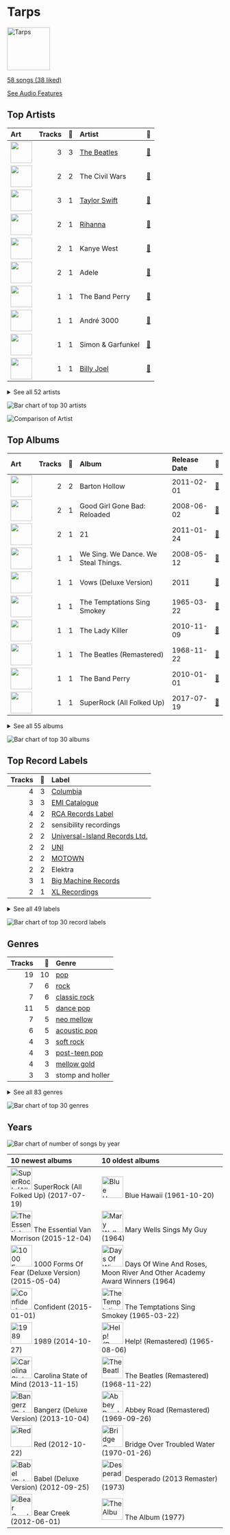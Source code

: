 # Tarps


<img src="https://mosaic.scdn.co/640/ab67616d0000b27303668e3f13559554eca8ccc6ab67616d0000b2730eb56329734f9400c1639359ab67616d0000b27314ed51ab46ef0765182bb8a0ab67616d0000b273987a1825341694ec9bc62457" alt="Tarps" width="100" />

[58 songs (38 liked)](tracks.md)

[See Audio Features](audio_features.md)

## Top Artists

| Art | Tracks | 💚 | Artist | 🔗 |
|:---|---:|---:|:---|:---|
| <img src="https://i.scdn.co/image/ab6761610000e5ebe9348cc01ff5d55971b22433" alt="" width="50" /> | 3 | 3 | [The Beatles](../../artists/the_beatles/overview.md) | [🔗](https://open.spotify.com/artist/3WrFJ7ztbogyGnTHbHJFl2) |
| <img src="https://i.scdn.co/image/ab6761610000e5eb0bae8ba82eaf7e63af515c9f" alt="" width="50" /> | 2 | 2 | The Civil Wars | [🔗](https://open.spotify.com/artist/6J7rw7NELJUCThPbAfyLIE) |
| <img src="https://i.scdn.co/image/ab6761610000e5eb5a00969a4698c3132a15fbb0" alt="" width="50" /> | 3 | 1 | [Taylor Swift](../../artists/taylor_swift/overview.md) | [🔗](https://open.spotify.com/artist/06HL4z0CvFAxyc27GXpf02) |
| <img src="https://i.scdn.co/image/ab6761610000e5eb99e4fca7c0b7cb166d915789" alt="" width="50" /> | 2 | 1 | [Rihanna](../../artists/rihanna/overview.md) | [🔗](https://open.spotify.com/artist/5pKCCKE2ajJHZ9KAiaK11H) |
| <img src="https://i.scdn.co/image/ab6761610000e5eb867008a971fae0f4d913f63a" alt="" width="50" /> | 2 | 1 | Kanye West | [🔗](https://open.spotify.com/artist/5K4W6rqBFWDnAN6FQUkS6x) |
| <img src="https://i.scdn.co/image/ab6761610000e5eb68f6e5892075d7f22615bd17" alt="" width="50" /> | 2 | 1 | Adele | [🔗](https://open.spotify.com/artist/4dpARuHxo51G3z768sgnrY) |
| <img src="https://i.scdn.co/image/ab6761610000e5eb173d4b457016fe0727a7e50d" alt="" width="50" /> | 1 | 1 | The Band Perry | [🔗](https://open.spotify.com/artist/75FnCoo4FBxH5K1Rrx0k5A) |
| <img src="https://i.scdn.co/image/5c8d57d92825466637905f0d4219064cb39333e9" alt="" width="50" /> | 1 | 1 | André 3000 | [🔗](https://open.spotify.com/artist/74V3dE1a51skRkdII8y2C6) |
| <img src="https://i.scdn.co/image/afde2fdd14f8c8ca23393f257e3a369a234a24b6" alt="" width="50" /> | 1 | 1 | Simon & Garfunkel | [🔗](https://open.spotify.com/artist/70cRZdQywnSFp9pnc2WTCE) |
| <img src="https://i.scdn.co/image/ab6761610000e5eb712c7643e8aa18a4aca6c811" alt="" width="50" /> | 1 | 1 | [Billy Joel](../../artists/billy_joel/overview.md) | [🔗](https://open.spotify.com/artist/6zFYqv1mOsgBRQbae3JJ9e) |


<details>
<summary>See all 52 artists</summary>

| Art | Tracks | 💚 | Artist | 🔗 |
|:---|---:|---:|:---|:---|
| <img src="https://i.scdn.co/image/ab6761610000e5eb4765d540a1ebedeb7c9637a2" alt="" width="50" /> | 1 | 1 | [Kimbra](../../artists/kimbra/overview.md) | [🔗](https://open.spotify.com/artist/6hk7Yq1DU9QcCCrz9uc0Ti) |
| <img src="https://i.scdn.co/image/ab6761610000e5eb6659b1cb61936bd7bcb229a2" alt="" width="50" /> | 1 | 1 | Demi Lovato | [🔗](https://open.spotify.com/artist/6S2OmqARrzebs0tKUEyXyp) |
| <img src="https://i.scdn.co/image/ab6761610000e5eb2ceb023b10da17590878e88c" alt="" width="50" /> | 1 | 1 | Amy Winehouse | [🔗](https://open.spotify.com/artist/6Q192DXotxtaysaqNPy5yR) |
| <img src="https://i.scdn.co/image/c56cf0cc89c8ecfec7145cf065ea2006d0706605" alt="" width="50" /> | 1 | 1 | *NSYNC | [🔗](https://open.spotify.com/artist/6Ff53KvcvAj5U7Z1vojB5o) |
| <img src="https://i.scdn.co/image/ab6761610000e5ebaed3c717bf1753ab928ea88d" alt="" width="50" /> | 1 | 1 | John Legend | [🔗](https://open.spotify.com/artist/5y2Xq6xcjJb2jVM54GHK3t) |
| <img src="https://i.scdn.co/image/ab6761610000e5eb8079989370c50963b60ee7bc" alt="" width="50" /> | 1 | 1 | CeeLo Green | [🔗](https://open.spotify.com/artist/5nLYd9ST4Cnwy6NHaCxbj8) |
| <img src="https://i.scdn.co/image/ab6761610000e5eb7e8110a92ec2252f0821f8b8" alt="" width="50" /> | 1 | 1 | Miley Cyrus | [🔗](https://open.spotify.com/artist/5YGY8feqx7naU7z4HrwZM6) |
| <img src="https://i.scdn.co/image/ab6761610000e5ebec40474426f4401a4203dc9f" alt="" width="50" /> | 1 | 1 | Sia | [🔗](https://open.spotify.com/artist/5WUlDfRSoLAfcVSX1WnrxN) |
| <img src="https://i.scdn.co/image/03e8855382d21e1cbf8172c03001ab8847889f38" alt="" width="50" /> | 1 | 1 | Gnarls Barkley | [🔗](https://open.spotify.com/artist/5SbkVQYYzlw1kte75QIabH) |
| <img src="https://i.scdn.co/image/ab6761610000e5ebc1c077c305eb4b2bcac25fd5" alt="" width="50" /> | 1 | 1 | Carrie Underwood | [🔗](https://open.spotify.com/artist/4xFUf1FHVy696Q1JQZMTRj) |
| <img src="https://i.scdn.co/image/ab6761610000e5ebc3b370fc26c83312db52af14" alt="" width="50" /> | 1 | 1 | Jason Mraz | [🔗](https://open.spotify.com/artist/4phGZZrJZRo4ElhRtViYdl) |
| <img src="https://i.scdn.co/image/ab6761610000e5eb989ed05e1f0570cc4726c2d3" alt="" width="50" /> | 1 | 1 | Coldplay | [🔗](https://open.spotify.com/artist/4gzpq5DPGxSnKTe4SA8HAU) |
| <img src="https://i.scdn.co/image/ab6761610000e5ebc78a80d480018ec030aade25" alt="" width="50" /> | 1 | 1 | Marc Broussard | [🔗](https://open.spotify.com/artist/4cEwEednPwWCdYT7ZhROZe) |
| <img src="https://i.scdn.co/image/ab6761610000e5ebe9200a6d8565766425c9a1e1" alt="" width="50" /> | 1 | 1 | Lou Bega | [🔗](https://open.spotify.com/artist/46lnlnlU0dXTDpoAUmH6Qx) |
| <img src="https://i.scdn.co/image/ab67616d0000b273b465068da06b874e24d35bc1" alt="" width="50" /> | 1 | 1 | Huxlee | [🔗](https://open.spotify.com/artist/3yb7HrGPG0WpWgdO4XFwBf) |
| <img src="https://i.scdn.co/image/ab6761610000e5eb87ac264d392a72af95ca9fdb" alt="" width="50" /> | 1 | 1 | Mumford & Sons | [🔗](https://open.spotify.com/artist/3gd8FJtBJtkRxdfbTu19U2) |
| <img src="https://i.scdn.co/image/ab6761610000e5ebfec9ac812e7db017a9cbdc98" alt="" width="50" /> | 1 | 1 | Nickel Creek | [🔗](https://open.spotify.com/artist/3bcLBxvaI7GsBzGp3WHnwQ) |
| <img src="https://i.scdn.co/image/ab6761610000e5eb3f0f76df1047720f2e57fc35" alt="" width="50" /> | 1 | 1 | The Temptations | [🔗](https://open.spotify.com/artist/3RwQ26hR2tJtA8F9p2n7jG) |
| <img src="https://i.scdn.co/image/ab6761610000e5eb6eff35941dca1f9461944174" alt="" width="50" /> | 1 | 1 | Elizaveta | [🔗](https://open.spotify.com/artist/2a9bCkqCkLvXM0s3uPvR7M) |
| <img src="https://i.scdn.co/image/ab6761610000e5eb0bae7cfd3b32b10154e0b8b3" alt="" width="50" /> | 1 | 1 | [Sara Bareilles](../../artists/sara_bareilles/overview.md) | [🔗](https://open.spotify.com/artist/2Sqr0DXoaYABbjBo9HaMkM) |
| <img src="https://i.scdn.co/image/ab6761610000e5eb4b2621bf3c5f2197ee957582" alt="" width="50" /> | 1 | 1 | [The Tarpeggios](../../artists/the_tarpeggios/overview.md) | [🔗](https://open.spotify.com/artist/2HXd5pFHJyaQJr5aXfErrE) |
| <img src="https://i.scdn.co/image/ab6761610000e5ebabab30b094128cf4c0f2cef1" alt="" width="50" /> | 1 | 1 | Black Eyed Peas | [🔗](https://open.spotify.com/artist/1yxSLGMDHlW21z4YXirZDS) |
| <img src="https://i.scdn.co/image/ab6761610000e5ebe3c37f869b830d1cf1ec829a" alt="" width="50" /> | 1 | 1 | [Florence + The Machine](../../artists/florence___the_machine/overview.md) | [🔗](https://open.spotify.com/artist/1moxjboGR7GNWYIMWsRjgG) |
| <img src="https://i.scdn.co/image/14925be3ce17d25a95b95ae7491e18fe3adc80b0" alt="" width="50" /> | 1 | 1 | Mary Wells | [🔗](https://open.spotify.com/artist/1cjZk1xXn3YCToNg3uJpA7) |
| <img src="https://i.scdn.co/image/fc4e0f474fb4c4cb83617aa884dc9fd9822d4411" alt="" width="50" /> | 1 | 1 | [Frank Sinatra](../../artists/frank_sinatra/overview.md) | [🔗](https://open.spotify.com/artist/1Mxqyy3pSjf8kZZL4QVxS0) |
| <img src="https://i.scdn.co/image/ab6761610000e5eb0767e116a2307495e37cd7fb" alt="" width="50" /> | 1 | 1 | Eagles | [🔗](https://open.spotify.com/artist/0ECwFtbIWEVNwjlrfc6xoL) |
| <img src="https://i.scdn.co/image/ab6761610000e5eb1687995a9c0172c195049cb1" alt="" width="50" /> | 1 | 0 | Gavin DeGraw | [🔗](https://open.spotify.com/artist/5DYAABs8rkY9VhwtENoQCz) |
| <img src="https://i.scdn.co/image/ab67616d0000b273bb2a0b1810640a0cb50c1a7f" alt="" width="50" /> | 1 | 0 | Da Vinci's Notebook | [🔗](https://open.spotify.com/artist/4rIDY3ojaWd7Z9ky9SFc1g) |
| <img src="https://i.scdn.co/image/ab6761610000e5eb5885f6c2d3ecf8e08bdfa472" alt="" width="50" /> | 1 | 0 | Van Morrison | [🔗](https://open.spotify.com/artist/44NX2ffIYHr6D4n7RaZF7A) |
| <img src="https://i.scdn.co/image/ab6761610000e5eb9a93e273380982dff84c0d7c" alt="" width="50" /> | 1 | 0 | Elvis Presley | [🔗](https://open.spotify.com/artist/43ZHCT0cAZBISjO8DG9PnE) |
| <img src="https://i.scdn.co/image/ab6761610000e5ebe93b88b6103a78ede975ebbe" alt="" width="50" /> | 1 | 0 | Snow Patrol | [🔗](https://open.spotify.com/artist/3rIZMv9rysU7JkLzEaC5Jp) |
| <img src="https://i.scdn.co/image/ab6761610000e5eb9e0ca4a2881766ad646d449d" alt="" width="50" /> | 1 | 0 | Eagle-Eye Cherry | [🔗](https://open.spotify.com/artist/3ngKsDXZAssmljeXCvEgOe) |
| <img src="https://i.scdn.co/image/ab6761610000e5ebc75afcd5a9027f60eaebb5e4" alt="" width="50" /> | 1 | 0 | JAY-Z | [🔗](https://open.spotify.com/artist/3nFkdlSjzX9mRTtwJOzDYB) |
| <img src="https://i.scdn.co/image/ab6761610000e5eb305a7cc6760b53a67aaae19d" alt="" width="50" /> | 1 | 0 | Kelly Clarkson | [🔗](https://open.spotify.com/artist/3BmGtnKgCSGYIUhmivXKWX) |
| <img src="https://i.scdn.co/image/ab6761610000e5eb26e35e5ceab6998278006481" alt="" width="50" /> | 1 | 0 | Brandi Carlile | [🔗](https://open.spotify.com/artist/2sG4zTOLvjKG1PSoOyf5Ej) |
| <img src="https://i.scdn.co/image/ab6761610000e5eb009ef60c0a99410630cc40c7" alt="" width="50" /> | 1 | 0 | Jordin Sparks | [🔗](https://open.spotify.com/artist/2AQjGvtT0pFYfxR3neFcvz) |
| <img src="https://i.scdn.co/image/ab6761610000e5ebca118e3822061f7b7f6bc537" alt="" width="50" /> | 1 | 0 | Ne-Yo | [🔗](https://open.spotify.com/artist/21E3waRsmPlU7jZsS13rcj) |
| <img src="https://i.scdn.co/image/ab6761610000e5eb7bbad89a61061304ec842588" alt="" width="50" /> | 1 | 0 | P!nk | [🔗](https://open.spotify.com/artist/1KCSPY1glIKqW2TotWuXOR) |
| <img src="https://i.scdn.co/image/21fd9a008e669eeebcc5ddf1e7aaf049eba8a634" alt="" width="50" /> | 1 | 0 | The Del-Vikings | [🔗](https://open.spotify.com/artist/10xLCBOlt2NhclsRmrOvX5) |
| <img src="https://i.scdn.co/image/ab6761610000e5eb7356ae4581e46319f99c813a" alt="" width="50" /> | 1 | 0 | TLC | [🔗](https://open.spotify.com/artist/0TImkz4nPqjegtVSMZnMRq) |
| <img src="https://i.scdn.co/image/ab6761610000e5eb6c6380e782ed89db8754cf2a" alt="" width="50" /> | 1 | 0 | ABBA | [🔗](https://open.spotify.com/artist/0LcJLqbBmaGUft1e9Mm8HV) |
| <img src="https://i.scdn.co/image/ab6761610000e5eb288ac05481cedc5bddb5b11b" alt="" width="50" /> | 1 | 0 | Maroon 5 | [🔗](https://open.spotify.com/artist/04gDigrS5kc9YWfZHwBETP) |

</details>


![Bar chart of top 30 artists](../../images/playlists/tarps/artists.png)

![Comparison of Artist](../../images/playlists/tarps/artists_comparison.png)

## Top Albums

| Art | Tracks | 💚 | Album | Release Date | 🔗 |
|:---|---:|---:|:---|:---|:---|
| <img src="https://i.scdn.co/image/ab67616d0000b2737ebde0a5bb07f53a99c15224" alt="" width="50" /> | 2 | 2 | Barton Hollow | 2011-02-01 | [🔗](https://open.spotify.com/album/4uWgDFxGAp7XlVSHuVBv4E) |
| <img src="https://i.scdn.co/image/ab67616d0000b273f9f27162ab1ed45b8d7a7e98" alt="" width="50" /> | 2 | 1 | Good Girl Gone Bad: Reloaded | 2008-06-02 | [🔗](https://open.spotify.com/album/3JSWZWeTHF4HDGt5Eozdy7) |
| <img src="https://i.scdn.co/image/ab67616d0000b2732118bf9b198b05a95ded6300" alt="" width="50" /> | 2 | 1 | 21 | 2011-01-24 | [🔗](https://open.spotify.com/album/0Lg1uZvI312TPqxNWShFXL) |
| <img src="https://i.scdn.co/image/ab67616d0000b2730f2e51f7121539e221c51161" alt="" width="50" /> | 1 | 1 | We Sing. We Dance. We Steal Things. | 2008-05-12 | [🔗](https://open.spotify.com/album/04G0YylSjvDQZrjOfE5jA5) |
| <img src="https://i.scdn.co/image/ab67616d0000b273d0ec2db731952a7efabc6397" alt="" width="50" /> | 1 | 1 | Vows (Deluxe Version) | 2011 | [🔗](https://open.spotify.com/album/6V9rvW05Um5bIHePPfeI8p) |
| <img src="https://i.scdn.co/image/ab67616d0000b2731a5b6271ae1c8497df20916e" alt="" width="50" /> | 1 | 1 | The Temptations Sing Smokey | 1965-03-22 | [🔗](https://open.spotify.com/album/45tweuKI0zdh8zgKo05cTw) |
| <img src="https://i.scdn.co/image/ab67616d0000b2736f50b3400595b123a916e0dc" alt="" width="50" /> | 1 | 1 | The Lady Killer | 2010-11-09 | [🔗](https://open.spotify.com/album/3MXU6UoWrf4w4bOvjZTlvY) |
| <img src="https://i.scdn.co/image/ab67616d0000b2734ce8b4e42588bf18182a1ad2" alt="" width="50" /> | 1 | 1 | The Beatles (Remastered) | 1968-11-22 | [🔗](https://open.spotify.com/album/1klALx0u4AavZNEvC4LrTL) |
| <img src="https://i.scdn.co/image/ab67616d0000b2735726e327fd968a6fb5974350" alt="" width="50" /> | 1 | 1 | The Band Perry | 2010-01-01 | [🔗](https://open.spotify.com/album/3dASAcs9QOsmoSLhHjEhCu) |
| <img src="https://i.scdn.co/image/ab67616d0000b273465828f135d5dc4e627963a9" alt="" width="50" /> | 1 | 1 | SuperRock (All Folked Up) | 2017-07-19 | [🔗](https://open.spotify.com/album/4PEc1CBBlhpGzswmWjLyFK) |


<details>
<summary>See all 55 albums</summary>

| Art | Tracks | 💚 | Album | Release Date | 🔗 |
|:---|---:|---:|:---|:---|:---|
| <img src="https://i.scdn.co/image/ab67616d0000b27361a13426a99fd3500e2fff54" alt="" width="50" /> | 1 | 1 | St. Elsewhere | 2006-05-02 | [🔗](https://open.spotify.com/album/7p2aWivr9OLXocSTTKtG9B) |
| <img src="https://i.scdn.co/image/ab67616d0000b273d81c87cd4fa07351a5d14a71" alt="" width="50" /> | 1 | 1 | River Of Dreams | 1993-08-10 | [🔗](https://open.spotify.com/album/4HPnwQJAEvTY910q4RNeOu) |
| <img src="https://i.scdn.co/image/ab67616d0000b27303668e3f13559554eca8ccc6" alt="" width="50" /> | 1 | 1 | Play On | 2009 | [🔗](https://open.spotify.com/album/3iLrVuA1k7onNmZTuUQH4u) |
| <img src="https://i.scdn.co/image/ab67616d0000b273a6cb8fab778e1efc406a5909" alt="" width="50" /> | 1 | 1 | No Strings Attached | 2000-03-21 | [🔗](https://open.spotify.com/album/20RMokVwJ2wjQ0s8FOdOFC) |
| <img src="https://i.scdn.co/image/ab67616d0000b2739ab215825eb77076b1b4b387" alt="" width="50" /> | 1 | 1 | Nickel Creek | 2000 | [🔗](https://open.spotify.com/album/5SGG7graQOU3OnK3cZZCNd) |
| <img src="https://i.scdn.co/image/ab67616d0000b2735b50e493598153b926ded824" alt="" width="50" /> | 1 | 1 | Mary Wells Sings My Guy | 1964 | [🔗](https://open.spotify.com/album/6pUoPt9A6P1G8YJ5vw6GBP) |
| <img src="https://i.scdn.co/image/ab67616d0000b2733fa3caf3da101e3cd28a53a6" alt="" width="50" /> | 1 | 1 | Kaleidoscope Heart | 2010-09-07 | [🔗](https://open.spotify.com/album/627ukPRwYxyBREHxBq0vGJ) |
| <img src="https://i.scdn.co/image/ab67616d0000b273e3e3b64cea45265469d4cafa" alt="" width="50" /> | 1 | 1 | Help! (Remastered) | 1965-08-06 | [🔗](https://open.spotify.com/album/0PT5m6hwPRrpBwIHVnvbFX) |
| <img src="https://i.scdn.co/image/ab67616d0000b27326f7f19c7f0381e56156c94a" alt="" width="50" /> | 1 | 1 | Graduation | 2007-09-11 | [🔗](https://open.spotify.com/album/4SZko61aMnmgvNhfhgTuD3) |
| <img src="https://i.scdn.co/image/ab67616d0000b273d70bbffa859a9f9ca6f10496" alt="" width="50" /> | 1 | 1 | Evolver | 2008-10-27 | [🔗](https://open.spotify.com/album/11sKu4dBGvmEZTuVw9EC9A) |
| <img src="https://i.scdn.co/image/ab67616d0000b27329a42ba069a854c9078377b4" alt="" width="50" /> | 1 | 1 | Elephunk | 2003-06-24 | [🔗](https://open.spotify.com/album/3eqkfT9f1XyM8GME1gVDrD) |
| <img src="https://i.scdn.co/image/ab67616d0000b2732d73b1bb77cee09f0278be04" alt="" width="50" /> | 1 | 1 | Desperado (2013 Remaster) | 1973 | [🔗](https://open.spotify.com/album/09WBxbis5Sixt01FVMs8UM) |
| <img src="https://i.scdn.co/image/ab67616d0000b273ff0dae802acb38075786b58c" alt="" width="50" /> | 1 | 1 | Days Of Wine And Roses, Moon River And Other Academy Award Winners | 1964 | [🔗](https://open.spotify.com/album/7FAo3wmrJNNzz2W5Z5ZG80) |
| <img src="https://i.scdn.co/image/ab67616d0000b273ed164cf1c10f028e8f528784" alt="" width="50" /> | 1 | 1 | Confident | 2015-01-01 | [🔗](https://open.spotify.com/album/56yYgfX6M5FlpETfyZSHkn) |
| <img src="https://i.scdn.co/image/ab67616d0000b273527d94ecf554774fc313bf48" alt="" width="50" /> | 1 | 1 | Ceremonials (Deluxe Edition) | 2011-01-01 | [🔗](https://open.spotify.com/album/5SxudoALxEAVh9l83kSebx) |
| <img src="https://i.scdn.co/image/ab67616d0000b2735d990e8b45c848dc22885f89" alt="" width="50" /> | 1 | 1 | Carolina State of Mind | 2013-11-15 | [🔗](https://open.spotify.com/album/3zKusinRVxdC5s2wOPYBgX) |
| <img src="https://i.scdn.co/image/ab67616d0000b2737cdb143bd2e9906d39c5eb04" alt="" width="50" /> | 1 | 1 | Carencro | 2004-08-03 | [🔗](https://open.spotify.com/album/15dP7BadtY55t9VvFlVrBA) |
| <img src="https://i.scdn.co/image/ab67616d0000b273ba7fe7dd76cd4307e57dd75f" alt="" width="50" /> | 1 | 1 | Bridge Over Troubled Water | 1970-01-26 | [🔗](https://open.spotify.com/album/0JwHz5SSvpYWuuCNbtYZoV) |
| <img src="https://i.scdn.co/image/ab67616d0000b273156f329b3c2b3ce752d9e614" alt="" width="50" /> | 1 | 1 | Beatrix Runs | 2012 | [🔗](https://open.spotify.com/album/7HsPaYQbCYnxosF5WiSlEA) |
| <img src="https://i.scdn.co/image/ab67616d0000b2736b18d0490878750cd69abf2c" alt="" width="50" /> | 1 | 1 | Bangerz (Deluxe Version) | 2013-10-04 | [🔗](https://open.spotify.com/album/3RDqXDc1bAETps54MSSOW0) |
| <img src="https://i.scdn.co/image/ab67616d0000b2738f52f321140e4a76ea720c52" alt="" width="50" /> | 1 | 1 | Back To Black | 2006-10-27 | [🔗](https://open.spotify.com/album/097eYvf9NKjFnv4xA9s2oV) |
| <img src="https://i.scdn.co/image/ab67616d0000b2736e2407383e952808a0602b0d" alt="" width="50" /> | 1 | 1 | Babel (Deluxe Version) | 2012-09-25 | [🔗](https://open.spotify.com/album/3FfuUD3Je9t9tQq80Zq41y) |
| <img src="https://i.scdn.co/image/ab67616d0000b273dc30583ba717007b00cceb25" alt="" width="50" /> | 1 | 1 | Abbey Road (Remastered) | 1969-09-26 | [🔗](https://open.spotify.com/album/0ETFjACtuP2ADo6LFhL6HN) |
| <img src="https://i.scdn.co/image/ab67616d0000b273de09e02aa7febf30b7c02d82" alt="" width="50" /> | 1 | 1 | A Rush of Blood to the Head | 2002-08-08 | [🔗](https://open.spotify.com/album/0RHX9XECH8IVI3LNgWDpmQ) |
| <img src="https://i.scdn.co/image/ab67616d0000b273cf505191afa6a1978418fdf8" alt="" width="50" /> | 1 | 1 | A Little Bit of Mambo | 1999-07-19 | [🔗](https://open.spotify.com/album/13BmLGhVCLBn3XzKB8HIai) |
| <img src="https://i.scdn.co/image/ab67616d0000b2739abdf14e6058bd3903686148" alt="" width="50" /> | 1 | 1 | 1989 | 2014-10-27 | [🔗](https://open.spotify.com/album/2QJmrSgbdM35R67eoGQo4j) |
| <img src="https://i.scdn.co/image/ab67616d0000b273b55ed804149fffbb5e35ff34" alt="" width="50" /> | 1 | 1 | 1000 Forms Of Fear (Deluxe Version) | 2015-05-04 | [🔗](https://open.spotify.com/album/6FdNvoO5sF4EKwCX9je1MH) |
| <img src="https://i.scdn.co/image/ab67616d0000b27314ed51ab46ef0765182bb8a0" alt="" width="50" /> | 1 | 0 | The Life and Times of Mike Fanning | 2000 | [🔗](https://open.spotify.com/album/7FNdaE5nvtVmhPlc9wjQrx) |
| <img src="https://i.scdn.co/image/ab67616d0000b2738f09dd4d56cde1a2cda18604" alt="" width="50" /> | 1 | 0 | The Essential Van Morrison | 2015-12-04 | [🔗](https://open.spotify.com/album/0RXzDyBEGd2EGQTmv8cxQa) |
| <img src="https://i.scdn.co/image/ab67616d0000b27325b055377757b3cdd6f26b78" alt="" width="50" /> | 1 | 0 | The College Dropout | 2004-02-10 | [🔗](https://open.spotify.com/album/4Uv86qWpGTxf7fU7lG5X6F) |
| <img src="https://i.scdn.co/image/ab67616d0000b2736f705bef76c1d861c4d51d8c" alt="" width="50" /> | 1 | 0 | The Album | 1977 | [🔗](https://open.spotify.com/album/5fLOHW1UXr1cJrnXiU3FBt) |
| <img src="https://i.scdn.co/image/ab67616d0000b273e11a75a2f2ff39cec788a015" alt="" width="50" /> | 1 | 0 | Speak Now | 2010-10-25 | [🔗](https://open.spotify.com/album/5MfAxS5zz8MlfROjGQVXhy) |
| <img src="https://i.scdn.co/image/ab67616d0000b27392f2d790c6a97b195f66d51e" alt="" width="50" /> | 1 | 0 | Songs About Jane: 10th Anniversary Edition | 2002 | [🔗](https://open.spotify.com/album/5zClcGCSWj926AMjvBNSLc) |
| <img src="https://i.scdn.co/image/ab67616d0000b27396384c98ac4f3e7c2440f5b5" alt="" width="50" /> | 1 | 0 | Red | 2012-10-22 | [🔗](https://open.spotify.com/album/1EoDsNmgTLtmwe1BDAVxV5) |
| <img src="https://i.scdn.co/image/ab67616d0000b273260e2444b3431b3b8b559bc3" alt="" width="50" /> | 1 | 0 | Jordin Sparks | 2007-11-20 | [🔗](https://open.spotify.com/album/6JCNOvp9UeMrFuXwNW0JW6) |
| <img src="https://i.scdn.co/image/ab67616d0000b273987a1825341694ec9bc62457" alt="" width="50" /> | 1 | 0 | In My Own Words | 2006-01-01 | [🔗](https://open.spotify.com/album/6gkwOLmk0ALMOjWs5WhAEr) |
| <img src="https://i.scdn.co/image/ab67616d0000b2730eb56329734f9400c1639359" alt="" width="50" /> | 1 | 0 | Greatest Hits...So Far!!! | 2010-11-12 | [🔗](https://open.spotify.com/album/2dpS2uYlkzDsPjl3IZbNjD) |
| <img src="https://i.scdn.co/image/ab67616d0000b27361ffafd5e31a37336531cf95" alt="" width="50" /> | 1 | 0 | Fanmail | 1999-02-23 | [🔗](https://open.spotify.com/album/1CvjjpvqVMoyprsf74bpYW) |
| <img src="https://i.scdn.co/image/ab67616d0000b2735da2756220da9b6f17924f8f" alt="" width="50" /> | 1 | 0 | Eyes Open | 2006-01-01 | [🔗](https://open.spotify.com/album/3k7bXPw2u0C0SBKPMsgMS3) |
| <img src="https://i.scdn.co/image/ab67616d0000b273aacc6949864aa4c1073d3060" alt="" width="50" /> | 1 | 0 | Desireless | 1998-07-13 | [🔗](https://open.spotify.com/album/3P2WRy9eBoBbSTCZWGQOoO) |
| <img src="https://i.scdn.co/image/ab67616d0000b273c223c0c9fc255e7019a5296a" alt="" width="50" /> | 1 | 0 | Come Go With Me: The Best Of The Del-Vikings | 1997-01-01 | [🔗](https://open.spotify.com/album/35hzrbmJqylZoIRcatUfYx) |
| <img src="https://i.scdn.co/image/ab67616d0000b27309ec47c2a2173e984d8461e9" alt="" width="50" /> | 1 | 0 | Chariot - Stripped | 2004-07-26 | [🔗](https://open.spotify.com/album/0Fm4Qx8IVHEEBYPeRzNUGI) |
| <img src="https://i.scdn.co/image/ab67616d0000b273f96cefb0197694ad440c3314" alt="" width="50" /> | 1 | 0 | Blue Hawaii | 1961-10-20 | [🔗](https://open.spotify.com/album/7xe8VI48TxUpU1IIo0RfGi) |
| <img src="https://i.scdn.co/image/ab67616d0000b273f5aac98410fb9e64e29827d4" alt="" width="50" /> | 1 | 0 | Bear Creek | 2012-06-01 | [🔗](https://open.spotify.com/album/5b8YTIrc88vdnfRguZqvVE) |
| <img src="https://i.scdn.co/image/ab67616d0000b2737ed87984e7f39ba42ee1b50a" alt="" width="50" /> | 1 | 0 | All I Ever Wanted | 2009-03-06 | [🔗](https://open.spotify.com/album/4h8seeFAi6iYhslcWIxTSG) |

</details>


![Bar chart of top 30 albums](../../images/playlists/tarps/albums.png)

## Top Record Labels

| Tracks | 💚 | Label |
|---:|---:|:---|
| 4 | 3 | [Columbia](../../labels/columbia/overview.md) |
| 3 | 3 | [EMI Catalogue](../../labels/emi_catalogue/overview.md) |
| 4 | 2 | [RCA Records Label](../../labels/rca_records_label/overview.md) |
| 2 | 2 | sensibility recordings |
| 2 | 2 | [Universal-Island Records Ltd.](../../labels/universal_island_records_ltd_/overview.md) |
| 2 | 2 | [UNI](../../labels/uni/overview.md) |
| 2 | 2 | [MOTOWN](../../labels/motown/overview.md) |
| 2 | 2 | Elektra |
| 3 | 1 | [Big Machine Records](../../labels/big_machine_records/overview.md) |
| 2 | 1 | [XL Recordings](../../labels/xl_recordings/overview.md) |


<details>
<summary>See all 49 labels</summary>

| Tracks | 💚 | Label |
|---:|---:|:---|
| 2 | 1 | Roc-A-Fella |
| 2 | 1 | [Def Jam Recordings](../../labels/def_jam_recordings/overview.md) |
| 2 | 1 | 19 Recordings Limited |
| 1 | 1 | [Warner Records](../../labels/warner_records/overview.md) |
| 1 | 1 | Vorsicht Musik |
| 1 | 1 | [Universal Music LLC](../../labels/universal_music_llc/overview.md) |
| 1 | 1 | [The Tarpeggios](../../labels/the_tarpeggios/overview.md) |
| 1 | 1 | Superpop.Co |
| 1 | 1 | Sugar Hill Records |
| 1 | 1 | [Rhino](../../labels/rhino/overview.md) |
| 1 | 1 | Radiculture |
| 1 | 1 | Parlophone Records Limited |
| 1 | 1 | Monkey Puzzle Records |
| 1 | 1 | [Jive](../../labels/jive/overview.md) |
| 1 | 1 | Island Records |
| 1 | 1 | [Hollywood Records](../../labels/hollywood_records/overview.md) |
| 1 | 1 | Glassnote Entertainment Group LLC |
| 1 | 1 | G.O.O.D. Music |
| 1 | 1 | FRANK SINATRA DIGITAL REPRISE |
| 1 | 1 | [Epic](../../labels/epic/overview.md) |
| 1 | 1 | Downtown Recordings |
| 1 | 1 | Big Machine Label Group |
| 1 | 1 | [Atlantic Records](../../labels/atlantic_records/overview.md) |
| 1 | 1 | Arista Nashville |
| 1 | 1 | ATL |
| 1 | 1 | ATG |
| 1 | 1 | A&M |
| 2 | 0 | LaFace Records |
| 1 | 0 | Work |
| 1 | 0 | Uncle Buford Records |
| 1 | 0 | [Polydor Records](../../labels/polydor_records/overview.md) |
| 1 | 0 | Polar Music International AB |
| 1 | 0 | Legacy Recordings |
| 1 | 0 | [Legacy](../../labels/legacy/overview.md) |
| 1 | 0 | J Records |
| 1 | 0 | [Interscope Records](../../labels/interscope_records/overview.md) |
| 1 | 0 | [Geffen](../../labels/geffen/overview.md) |
| 1 | 0 | Def Soul |
| 1 | 0 | Arista |

</details>


![Bar chart of top 30 record labels](../../images/playlists/tarps/labels.png)

## Genres

| Tracks | 💚 | Genre |
|---:|---:|:---|
| 19 | 10 | [pop](../../genres/pop/overview.md) |
| 7 | 6 | [rock](../../genres/rock/overview.md) |
| 7 | 6 | [classic rock](../../genres/classic_rock/overview.md) |
| 11 | 5 | [dance pop](../../genres/dance_pop/overview.md) |
| 7 | 5 | [neo mellow](../../genres/neo_mellow/overview.md) |
| 6 | 5 | [acoustic pop](../../genres/acoustic_pop/overview.md) |
| 4 | 3 | [soft rock](../../genres/soft_rock/overview.md) |
| 4 | 3 | [post-teen pop](../../genres/post_teen_pop/overview.md) |
| 4 | 3 | [mellow gold](../../genres/mellow_gold/overview.md) |
| 3 | 3 | stomp and holler |


<details>
<summary>See all 83 genres</summary>

| Tracks | 💚 | Genre |
|---:|---:|:---|
| 3 | 3 | [psychedelic rock](../../genres/psychedelic_rock/overview.md) |
| 3 | 3 | neo soul |
| 3 | 3 | merseybeat |
| 3 | 3 | british invasion |
| 3 | 3 | beatlesque |
| 6 | 2 | urban contemporary |
| 3 | 2 | pop soul |
| 3 | 2 | new americana |
| 3 | 2 | [modern rock](../../genres/modern_rock/overview.md) |
| 3 | 2 | heartland rock |
| 3 | 2 | british soul |
| 3 | 2 | atl hip hop |
| 2 | 2 | soul |
| 2 | 2 | motown |
| 2 | 2 | indie folk |
| 2 | 2 | country dawn |
| 2 | 2 | country |
| 2 | 2 | contemporary country |
| 2 | 2 | [album rock](../../genres/album_rock/overview.md) |
| 4 | 1 | [pop rock](../../genres/pop_rock/overview.md) |
| 3 | 1 | folk |
| 2 | 1 | uk pop |
| 2 | 1 | [singer-songwriter](../../genres/singer_songwriter/overview.md) |
| 2 | 1 | rap |
| 2 | 1 | [permanent wave](../../genres/permanent_wave/overview.md) |
| 2 | 1 | modern folk rock |
| 2 | 1 | [lilith](../../genres/lilith/overview.md) |
| 2 | 1 | hip hop |
| 2 | 1 | folk rock |
| 2 | 1 | chicago rap |
| 2 | 1 | barbadian pop |
| 1 | 1 | yacht rock |
| 1 | 1 | uk americana |
| 1 | 1 | uk alternative pop |
| 1 | 1 | progressive bluegrass |
| 1 | 1 | pop rap |
| 1 | 1 | piano rock |
| 1 | 1 | nz pop |
| 1 | 1 | memphis soul |
| 1 | 1 | melancholia |
| 1 | 1 | mandolin |
| 1 | 1 | lounge |
| 1 | 1 | latin pop |
| 1 | 1 | lafayette indie |
| 1 | 1 | instrumental bluegrass |
| 1 | 1 | electropop |
| 1 | 1 | easy listening |
| 1 | 1 | deep indie singer-songwriter |
| 1 | 1 | country road |
| 1 | 1 | classic soul |
| 1 | 1 | classic oklahoma country |
| 1 | 1 | boy band |
| 1 | 1 | bluegrass |
| 1 | 1 | bergen indie |
| 1 | 1 | baroque pop |
| 1 | 1 | australian pop |
| 1 | 1 | australian dance |
| 1 | 1 | [adult standards](../../genres/adult_standards/overview.md) |
| 2 | 0 | talent show |
| 2 | 0 | rock-and-roll |
| 2 | 0 | [r&b](../../genres/r_b/overview.md) |
| 1 | 0 | swedish pop |
| 1 | 0 | rockabilly |
| 1 | 0 | rhythm and blues |
| 1 | 0 | irish rock |
| 1 | 0 | hip pop |
| 1 | 0 | girl group |
| 1 | 0 | europop |
| 1 | 0 | ectofolk |
| 1 | 0 | doo-wop |
| 1 | 0 | contemporary r&b |
| 1 | 0 | comic |
| 1 | 0 | barbershop |

</details>


![Bar chart of top 30 genres](../../images/playlists/tarps/genres.png)

## Years



![Bar chart of number of songs by year](../../images/playlists/tarps/years.png)

| 10 newest albums | 10 oldest albums |
|:---|:---|
| <div><img src="https://i.scdn.co/image/ab67616d0000b273465828f135d5dc4e627963a9" alt="SuperRock (All Folked Up)" width="50" /> <span>SuperRock (All Folked Up) (2017-07-19)</span></div> | <div><img src="https://i.scdn.co/image/ab67616d0000b273f96cefb0197694ad440c3314" alt="Blue Hawaii" width="50" /> <span>Blue Hawaii (1961-10-20)</span></div> |
| <div><img src="https://i.scdn.co/image/ab67616d0000b2738f09dd4d56cde1a2cda18604" alt="The Essential Van Morrison" width="50" /> <span>The Essential Van Morrison (2015-12-04)</span></div> | <div><img src="https://i.scdn.co/image/ab67616d0000b2735b50e493598153b926ded824" alt="Mary Wells Sings My Guy" width="50" /> <span>Mary Wells Sings My Guy (1964)</span></div> |
| <div><img src="https://i.scdn.co/image/ab67616d0000b273b55ed804149fffbb5e35ff34" alt="1000 Forms Of Fear (Deluxe Version)" width="50" /> <span>1000 Forms Of Fear (Deluxe Version) (2015-05-04)</span></div> | <div><img src="https://i.scdn.co/image/ab67616d0000b273ff0dae802acb38075786b58c" alt="Days Of Wine And Roses, Moon River And Other Academy Award Winners" width="50" /> <span>Days Of Wine And Roses, Moon River And Other Academy Award Winners (1964)</span></div> |
| <div><img src="https://i.scdn.co/image/ab67616d0000b273ed164cf1c10f028e8f528784" alt="Confident" width="50" /> <span>Confident (2015-01-01)</span></div> | <div><img src="https://i.scdn.co/image/ab67616d0000b2731a5b6271ae1c8497df20916e" alt="The Temptations Sing Smokey" width="50" /> <span>The Temptations Sing Smokey (1965-03-22)</span></div> |
| <div><img src="https://i.scdn.co/image/ab67616d0000b2739abdf14e6058bd3903686148" alt="1989" width="50" /> <span>1989 (2014-10-27)</span></div> | <div><img src="https://i.scdn.co/image/ab67616d0000b273e3e3b64cea45265469d4cafa" alt="Help! (Remastered)" width="50" /> <span>Help! (Remastered) (1965-08-06)</span></div> |
| <div><img src="https://i.scdn.co/image/ab67616d0000b2735d990e8b45c848dc22885f89" alt="Carolina State of Mind" width="50" /> <span>Carolina State of Mind (2013-11-15)</span></div> | <div><img src="https://i.scdn.co/image/ab67616d0000b2734ce8b4e42588bf18182a1ad2" alt="The Beatles (Remastered)" width="50" /> <span>The Beatles (Remastered) (1968-11-22)</span></div> |
| <div><img src="https://i.scdn.co/image/ab67616d0000b2736b18d0490878750cd69abf2c" alt="Bangerz (Deluxe Version)" width="50" /> <span>Bangerz (Deluxe Version) (2013-10-04)</span></div> | <div><img src="https://i.scdn.co/image/ab67616d0000b273dc30583ba717007b00cceb25" alt="Abbey Road (Remastered)" width="50" /> <span>Abbey Road (Remastered) (1969-09-26)</span></div> |
| <div><img src="https://i.scdn.co/image/ab67616d0000b27396384c98ac4f3e7c2440f5b5" alt="Red" width="50" /> <span>Red (2012-10-22)</span></div> | <div><img src="https://i.scdn.co/image/ab67616d0000b273ba7fe7dd76cd4307e57dd75f" alt="Bridge Over Troubled Water" width="50" /> <span>Bridge Over Troubled Water (1970-01-26)</span></div> |
| <div><img src="https://i.scdn.co/image/ab67616d0000b2736e2407383e952808a0602b0d" alt="Babel (Deluxe Version)" width="50" /> <span>Babel (Deluxe Version) (2012-09-25)</span></div> | <div><img src="https://i.scdn.co/image/ab67616d0000b2732d73b1bb77cee09f0278be04" alt="Desperado (2013 Remaster)" width="50" /> <span>Desperado (2013 Remaster) (1973)</span></div> |
| <div><img src="https://i.scdn.co/image/ab67616d0000b273f5aac98410fb9e64e29827d4" alt="Bear Creek" width="50" /> <span>Bear Creek (2012-06-01)</span></div> | <div><img src="https://i.scdn.co/image/ab67616d0000b2736f705bef76c1d861c4d51d8c" alt="The Album" width="50" /> <span>The Album (1977)</span></div> |